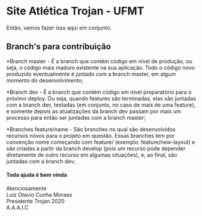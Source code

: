 Site Atlética Trojan - UFMT
==========
Então, vamos fazer isso aqui em conjunto. 


## Branch's para contribuição
*Branch master - É a branch que contém código em nível de produção, ou seja, o código mais maduro existente na sua aplicação. Todo o código novo produzido eventualmente é juntado com a branch master, em algum momento do desenvolvimento;

*Branch dev - É a branch que contém código em nível preparatório para o próximo deploy. Ou seja, quando features são terminadas, elas são juntadas com a branch dev, testadas (em conjunto, no caso de mais de uma feature), e somente depois as atualizações da branch dev passam por mais um processo para então ser juntadas com a branch master;
    
*Branches feature/name - São branches no qual são desenvolvidos recursos novos para o projeto em questão. Essas branches tem por convenção nome começando com feature/ (exemplo: feature/new-layout) e são criadas a partir da branch develop (pois um recurso pode depender diretamente de outro recurso em algumas situações), e, ao final, são juntadas com a branch dev;
    


#### Toda ajuda é bem vinda
Atenciosamente <br/> 
Luiz Otavio Cunha Moraes<br/> 
Presidente Trojan 2020<br/> 
A.A.A.I.C
